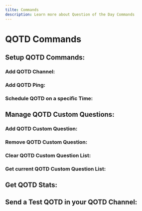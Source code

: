```yaml
---
tilte: Commands
description: Learn more about Question of the Day Commands
---
```

# QOTD Commands

## Setup QOTD Commands:
### Add QOTD Channel:
<command message = "%qsetup channel <#channel>" slash="/qotd setup channel [channel]" description="Adds the mentioned Channels as QOTD Channel, where daily QOTD's will be sent." permission="MANAGE_SERVER">

### Add QOTD Ping:
<command message = "%qsetup ping <@role>" slash="/qotd setup ping [role]" description="Adds the mentioned Roles as QOTD Ping, which will be pinged on the daily QOTD's" permission="MANAGE_SERVER" premium="true">

### Schedule QOTD on a specific Time:
<command message = "%qsetup scheduleat <date>" slash="/qotd setup scheduleat [date]" description="Schedules the QOTD to a given Date and Time from where on the 1 Day QOTD Interval will be continued." permission="MANAGE_SERVER">

## Manage QOTD Custom Questions:

### Add QOTD Custom Question:
<command message = "%customquestion add <question>" slash="/qotd question add [question]" description="Adds the given Question as custom Question, which will be sent on QOTD" permission="MANAGE_SERVER">

### Remove QOTD Custom Question:
<command message = "%customquestion remove <questionnumber>" slash="/qotd question remove [questionnumber]" description="Removes the given Question from the custom Questions. For checking the Question Number, check the question list command." permission="MANAGE_SERVER">

### Clear QOTD Custom Question List:
<command message = "%customquestion list" slash="/qotd question list" description="Shows the List of all custom Questions with their appropriated Question Number." permission="MANAGE_SERVER">

### Get current QOTD Custom Question List:
<command message = "%customquestion clear" slash="/qotd question clear" description="Clears the current custom Question List and removes all Questions." permission="MANAGE_SERVER">

## Get QOTD Stats:
<command message = "%questionstats" slash="/qotd stats" description="Shows the current QOTD STATS with following Information: Next QOTD Question, Current Question Number, Total Questions, which has been sent and more..." permission="MANAGE_SERVER">

## Send a Test QOTD in your QOTD Channel:
<command message = "%questiontest" slash="/qotd test" description="Sends a Test Question in the QOTD Channel to check the current Setup" permission="MANAGE_SERVER">
